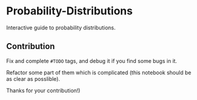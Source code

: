# Probability-Distributions

Interactive guide to probability distributions.

## Contribution

Fix and complete `#TODO` tags, and debug it if you find some bugs in it.

Refactor some part of them which is complicated (this notebook should be as clear as posslible).

Thanks for your contribution!)
